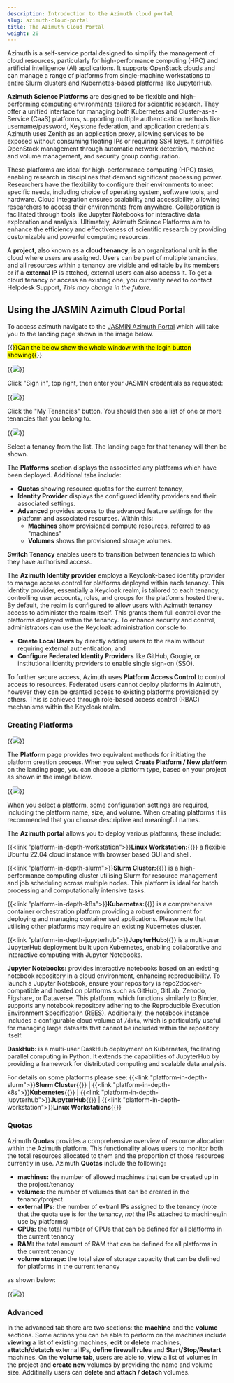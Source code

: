 ```yaml
---
description: Introduction to the Azimuth cloud portal
slug: azimuth-cloud-portal
title: The Azimuth Cloud Portal
weight: 20
---
```


Azimuth is a self-service portal designed to simplify the management of cloud resources, particularly for high-performance computing (HPC)
and artificial intelligence (AI) applications. It supports OpenStack clouds and can manage a range of platforms from single-machine
workstations to entire Slurm clusters and Kubernetes-based platforms like JupyterHub.

**Azimuth Science Platforms** are designed to be flexible and high-performing computing environments tailored for scientific research.
They offer a unified interface for managing both Kubernetes and Cluster-as-a-Service (CaaS) platforms, supporting multiple authentication
methods like username/password, Keystone federation, and application credentials.  Azimuth uses Zenith as an application proxy,
allowing services to be exposed without consuming floating IPs or requiring SSH keys. It simplifies OpenStack management through
automatic network detection, machine and volume management, and security group configuration.

These platforms are ideal for high-performance computing (HPC) tasks, enabling research in disciplines that
demand significant processing power. Researchers have the flexibility to configure their environments to meet
specific needs, including choice of operating system, software tools, and hardware. Cloud integration ensures
scalability and accessibility, allowing researchers to access their environments from anywhere. Collaboration is
facilitated through tools like Jupyter Notebooks for interactive data exploration and analysis. Ultimately, Azimuth Science Platforms
aim to enhance the efficiency and effectiveness of scientific research by providing customizable and powerful computing resources.

A **project**, also known as a **cloud tenancy**, is an organizational unit in the cloud where users are assigned.
Users can be part of multiple tenancies, and all resources within a tenancy are visible and editable by its members or
if a **external IP** is attched, external users can also access it.
To get a cloud tenancy or access an existing one, you currently need to contact Helpdesk Support, *This may change in the future*.

## Using the JASMIN Azimuth Cloud Portal

To access azimuth navigate to the [JASMIN Azimuth Portal](https://portal.azimuth.jasmin.ac.uk/) which will take you to the landing page shown in the image below.

{{<mark>}}Can the below show the whole window with the login button showing{{</mark>}}

{{<image src="img/docs/azimuth-images/Azimuth-landing-page.png" caption="Landing page" wrapper="col-9 mx-auto" wrapper="text-center">}}

Click "Sign in", top right, then enter your JASMIN credentials as requested:

{{<image src="img/docs/azimuth-images/Azimuth-Login-Page.jpg" caption="Log in" class="w-50" wrapper="mx-auto" wrapper="text-center">}}

Click the "My Tenancies" button. You should then see a list of one or more tenancies that you belong to.

{{<image src="img/docs/azimuth-images/Azimuth-list-of-Tenants-Page.jpg" caption="List of Tenancies" wrapper="col-9 mx-auto" wrapper="text-center">}}

Select a tenancy from the list. The landing page for that tenancy will then be shown.

The **Platforms** section displays the associated any platforms which have been deployed.
Additional tabs include:

- **Quotas** showing resource quotas for the current tenancy,
- **Identity Provider** displays the configured identity providers and their associated settings.
- **Advanced** provides access to the advanced feature settings for the platform and associated resources. Within this:
  - **Machines** show provisioned compute resources, referred to as "machines"
  - **Volumes** shows the provisioned storage volumes.
  
**Switch Tenancy** enables users to transition between tenancies to which they have authorised access.

The **Azimuth Identity provider** employs a Keycloak-based identity provider to manage access control for platforms deployed
within each tenancy. This identity provider, essentially a Keycloak realm, is tailored to each tenancy, controlling user
accounts, roles, and groups for the platforms hosted there. By default, the realm is configured to allow users with
Azimuth tenancy access to administer the realm itself. This grants them full control over the platforms deployed within the tenancy. To enhance
security and control, administrators can use the Keycloak administration console to: 

- **Create Local Users** by directly adding users
to the realm without requiring external authentication, and 
- **Configure Federated Identity Providers** like GitHub, Google, or institutional identity providers to enable single sign-on (SSO). 

To further secure access, Azimuth uses **Platform Access Control** to control access to resources. Federated users cannot deploy platforms in
Azimuth, however they can be granted access to existing platforms provisioned by others. This is achieved through role-based access control (RBAC) mechanisms within the Keycloak realm.

### Creating Platforms

{{<image src="img/docs/azimuth-images/azimuth-tenancy-platform-landing-page.jpg" caption="platform landing page">}}

The **Platform** page provides two equivalent methods for initiating the platform creation process. When you select
**Create Platform / New platform** on the landing page, you can choose a platform type, based on your project as shown in the image below.

{{<image src="img/docs/azimuth-images/Azimuth-new-platform.jpg" caption="New platform list page" wrapper="col-6 mx-auto" wrapper="text-center">}}

When you select a platform, some configuration settings are required, including the platform name, size, and volume. When creating platforms it is recommended that you choose descriptive and meaningful names.

The **Azimuth portal** allows you to deploy various platforms, these include:

{{<link "platform-in-depth-workstation">}}**Linux Workstation:**{{</link>}} a flexible Ubuntu 22.04 cloud instance with browser based GUI and shell.

{{<link "platform-in-depth-slurm">}}**Slurm Cluster:**{{</link>}} is a high-performance computing cluster utilising Slurm for resource management and job scheduling across multiple nodes. This platform is ideal for batch processing and computationally intensive tasks.

{{<link "platform-in-depth-k8s">}}**Kubernetes:**{{</link>}} is a comprehensive container orchestration platform providing a robust environment for deploying and managing containerised applications. Please note that utilising other platforms may require an existing Kubernetes cluster.

{{<link "platform-in-depth-jupyterhub">}}**JupyterHub:**{{</link>}} is a multi-user JupyterHub deployment built upon Kubernetes, enabling collaborative and interactive computing with Jupyter Notebooks.

**Jupyter Notebooks:** provides interactive notebooks based on an existing notebook repository in a cloud environment, enhancing reproducibility.
To launch a Jupyter Notebook, ensure your repository is repo2docker-compatible and hosted on platforms such as GitHub, GitLab, Zenodo, Figshare,
or Dataverse. This platform, which functions similarly to Binder, supports any notebook repository adhering to the Reproducible Execution Environment
Specification (REES). Additionally, the notebook instance includes a configurable cloud volume at `/data`, which is particularly useful for managing
large datasets that cannot be included within the repository itself.

**DaskHub:** is a multi-user DaskHub deployment on Kubernetes, facilitating parallel computing in Python. It extends the capabilities of JupyterHub by providing a framework for distributed computing and scalable data analysis.

For details on some platforms please see: {{<link "platform-in-depth-slurm">}}**Slurm Cluster**{{</link>}} | {{<link "platform-in-depth-k8s">}}**Kubernetes**{{</link>}} | {{<link "platform-in-depth-jupyterhub">}}**JupyterHub**{{</link>}} | {{<link "platform-in-depth-workstation">}}**Linux Workstations**{{</link>}}

### Quotas

Azimuth **Quotas** provides a comprehensive overview of resource allocation within the Azimuth platform. This functionality allows users to monitor both the total resources allocated to them and the proportion of those resources currently in use. Azimuth **Quotas** include the following:

- **machines:** the number of allowed machines that can be created up in the project/tenancy
- **volumes:** the number of volumes that can be created in the tenancy/project
- **external IPs:** the number of extranl IPs assigned to the tenancy (note that the quota use is for the tenancy, *not* the IPs attached to machines/in use by platforms)
- **CPUs:** the total number of CPUs that can be defined for all platforms in the current tenancy
- **RAM:** the total amount of RAM that can be defined for all platforms in the current tenancy
- **volume storage:** the total size of storage capacity that can be defined for platforms in the current tenancy

as shown below:

{{<image src="img/docs/azimuth-images/Azimuth-quotas-Page.jpg" caption="Quotas page" wrapper="col-6 mx-auto" wrapper="text-center">}}

### Advanced

In the advanced tab there are two sections: the **machine** and the **volume** sections. Some actions you can be able to perform on the machines include **viewing** a list of existing machines, **edit** or **delete** machines, **attatch/detatch** external IPs, **define firewall rules** and **Start/Stop/Restart** machines. On the **volume tab**, users are able to, **view** a list of volumes in the project and **create new** volumes by providing the name and volume size. Additinally users can **delete** and **attach / detach** volumes.
